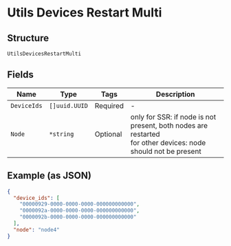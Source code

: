 
# Utils Devices Restart Multi

## Structure

`UtilsDevicesRestartMulti`

## Fields

| Name | Type | Tags | Description |
|  --- | --- | --- | --- |
| `DeviceIds` | `[]uuid.UUID` | Required | - |
| `Node` | `*string` | Optional | only for SSR: if node is not present, both nodes are restarted<br>for other devices: node should not be present |

## Example (as JSON)

```json
{
  "device_ids": [
    "00000929-0000-0000-0000-000000000000",
    "0000092a-0000-0000-0000-000000000000",
    "0000092b-0000-0000-0000-000000000000"
  ],
  "node": "node4"
}
```


